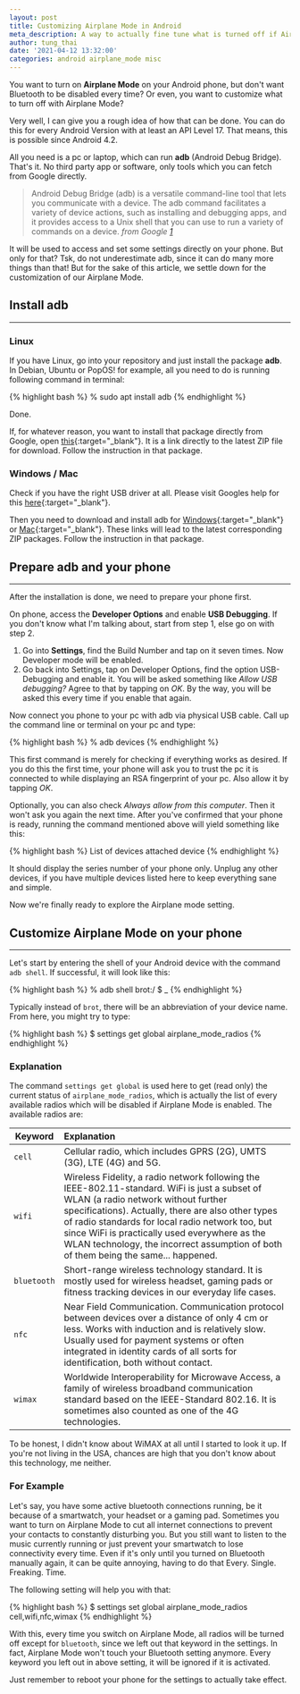 ```yaml
---
layout: post
title: Customizing Airplane Mode in Android
meta_description: A way to actually fine tune what is turned off if Airplane Mode is activated 
author: tung_thai
date: '2021-04-12 13:32:00'
categories: android airplane_mode misc
---
```


You want to turn on **Airplane Mode** on your Android phone, but don't want Bluetooth to be disabled every time? Or even, you want to customize what to turn off with Airplane Mode?

Very well, I can give you a rough idea of how that can be done. You can do this for every Android Version with at least an API Level 17. That means, this is possible since Android 4.2.

All you need is a pc or laptop, which can run **adb** (Android Debug Bridge). That's it. No third party app or software, only tools which you can fetch from Google directly.

> Android Debug Bridge (adb) is a versatile command-line tool that lets you communicate with a device. The adb command facilitates a variety of device actions, such as installing and debugging apps, and it provides access to a Unix shell that you can use to run a variety of commands on a device.
> <cite>from Google [1]</cite>

[1]: https://developer.android.com/studio/command-line/adb{:target="_blank"}

It will be used to access and set some settings directly on your phone. But only for that? Tsk, do not underestimate adb, since it can do many more things than that! But for the sake of this article, we settle down for the customization of our Airplane Mode.

## Install adb
--------------

### Linux

If you have Linux, go into your repository and just install the package **adb**. In Debian, Ubuntu or PopOS! for example, all you need to do is running following command in terminal:

{% highlight bash %}
% sudo apt install adb
{% endhighlight %}

Done.

If, for whatever reason, you want to install that package directly from Google, open [this](https://dl.google.com/android/repository/platform-tools-latest-linux.zip){:target="_blank"}. It is a link directly to the latest ZIP file for download. Follow the instruction in that package.

### Windows / Mac

Check if you have the right USB driver at all. Please visit Googles help for this [here](https://developer.android.com/studio/run/oem-usb.html){:target="_blank"}.

Then you need to download and install adb for [Windows](https://dl.google.com/android/repository/platform-tools-latest-windows.zip){:target="_blank"} or [Mac](https://dl.google.com/android/repository/platform-tools-latest-darwin.zip){:target="_blank"}. These links will lead to the latest corresponding ZIP packages. Follow the instruction in that package.


## Prepare adb and your phone
-----------------------------

After the installation is done, we need to prepare your phone first.

On phone, access the **Developer Options** and enable **USB Debugging**. If you don't know what I'm talking about, start from step 1, else go on with step 2.

1. Go into **Settings**, find the Build Number and tap on it seven times. Now  Developer mode will be enabled.
2. Go back into Settings, tap on Developer Options, find the option USB-Debugging and enable it. You will be asked something like _Allow USB debugging?_ Agree to that by tapping on _OK_. By the way, you will be asked this every time if you enable that again.

Now connect you phone to your pc with adb via physical USB cable. Call up the command line or terminal on your pc and type:

{% highlight bash %}
% adb devices
{% endhighlight %}

This first command is merely for checking if everything works as desired. If you do this the first time, your phone will ask you to trust the pc it is connected to while displaying an RSA fingerprint of your pc. Also allow it by tapping _OK_.

Optionally, you can also check _Always allow from this computer_. Then it won't ask you again the next time. After you've confirmed that your phone is ready, running the command mentioned above will yield something like this:

{% highlight bash %}
List of devices attached
<devices series number>	device
{% endhighlight %}

It should display the series number of your phone only. Unplug any other devices, if you have multiple devices listed here to keep everything sane and simple.

Now we're finally ready to explore the Airplane mode setting.


## Customize Airplane Mode on your phone
----------------------------------------

Let's start by entering the shell of your Android device with the command `adb shell`. If successful, it will look like this:

{% highlight bash %}
% adb shell
brot:/ $ _
{% endhighlight %}

Typically instead of `brot`, there will be an abbreviation of your device name. From here, you might try to type:

{% highlight bash %}
$ settings get global airplane_mode_radios
{% endhighlight %}

### Explanation

The command `settings get global` is used here to get (read only) the current status of `airplane_mode_radios`, which is actually the list of every available radios which will be disabled if Airplane Mode is enabled. The available radios are:

| Keyword | Explanation
|-|:-|
| `cell` | Cellular radio, which includes GPRS (2G), UMTS (3G), LTE (4G) and 5G.
| `wifi` | Wireless Fidelity, a radio network following the IEEE-802.11-standard. WiFi is just a subset of WLAN (a radio network without further specifications). Actually, there are also other types of radio standards for local radio network too, but since WiFi is practically used everywhere as the WLAN technology, the incorrect assumption of both of them being the same... happened.
| `bluetooth` | Short-range wireless technology standard. It is mostly used for wireless headset, gaming pads or fitness tracking devices in our everyday life cases.
| `nfc` | Near Field Communication. Communication protocol between devices over a distance of only 4 cm or less. Works with induction and is relatively slow. Usually used for payment systems or often integrated in identity cards of all sorts for identification, both without contact.
| `wimax` | Worldwide Interoperability for Microwave Access, a family of wireless broadband communication standard based on the IEEE-Standard 802.16. It is sometimes also counted as one of the 4G technologies.

To be honest, I didn't know about WiMAX at all until I started to look it up. If you're not living in the USA, chances are high that you don't know about this technology, me neither.

### For Example

Let's say, you have some active bluetooth connections running, be it because of a smartwatch, your headset or a gaming pad. Sometimes you want to turn on Airplane Mode to cut all internet connections to prevent your contacts to constantly disturbing you. But you still want to listen to the music currently running or just prevent your smartwatch to lose connectivity every time. Even if it's only until you turned on Bluetooth manually again, it can be quite annoying, having to do that Every. Single. Freaking. Time.

The following setting will help you with that:

{% highlight bash %}
$ settings set global airplane_mode_radios cell,wifi,nfc,wimax
{% endhighlight %}

With this, every time you switch on Airplane Mode, all radios will be turned off except for `bluetooth`, since we left out that keyword in the settings. In fact, Airplane Mode won't touch your Bluetooth setting anymore. Every keyword you left out in above setting, it will be ignored if it is activated.

Just remember to reboot your phone for the settings to actually take effect.
